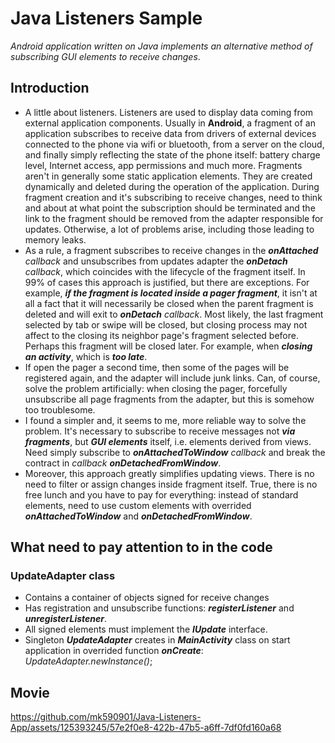 # Java Listeners Sample

_Android application written on Java implements an alternative method of subscribing GUI elements to receive changes_.

## Introduction

* A little about listeners. Listeners are used to display data coming from external application components. Usually in __Android__, a fragment of an application subscribes to receive data from drivers of external devices connected to the phone via wifi or bluetooth, from a server on the cloud, and finally simply reflecting the state of the phone itself: battery charge level, Internet access, app permissions and much more.
Fragments aren't in generally some static application elements. They are created dynamically and deleted during the operation of the application. During fragment creation and it's subscribing to receive changes, need to think and about at what point the subscription should be terminated and the link to the fragment should be removed from the adapter responsible for updates. Otherwise, a lot of problems arise, including those leading to memory leaks.
* As a rule, a fragment subscribes to receive changes in the ***onAttached*** _callback_ and unsubscribes from updates adapter the ***onDetach*** _callback_, which coincides with the lifecycle of the fragment itself. In 99% of cases this approach is justified, but there are exceptions.
For example, ***if the fragment is located inside a pager fragment***, it isn't at all a fact that it will necessarily be closed when the parent fragment is deleted and will exit to ***onDetach*** _callback_. Most likely, the last fragment selected by tab or swipe will be closed, but closing process may not affect to the closing its neighbor page's fragment selected before. Perhaps this fragment will be closed later. For example, when ***closing an activity***, which is ***too late***.
* If open the pager a second time, then some of the pages will be registered again, and the adapter will include junk links.
Can, of course, solve the problem artificially: when closing the pager, forcefully unsubscribe all page fragments from the adapter, but this is somehow too troublesome.
* I found a simpler and, it seems to me, more reliable way to solve the problem. It's necessary to subscribe to receive messages not ***via fragments***, but ***GUI elements*** itself, i.e. elements derived from views. Need simply subscribe to ***onAttachedToWindow*** _callback_ and break the contract in _callback_ ***onDetachedFromWindow***.
* Moreover, this approach greatly simplifies updating views. There is no need to filter or assign changes inside fragment itself.
True, there is no free lunch and you have to pay for everything: instead of standard elements, need to use custom elements with overrided ***onAttachedToWindow*** and ***onDetachedFromWindow***.

## What need to pay attention to in the code

### UpdateAdapter class
* Contains a container of objects signed for receive changes
* Has registration and unsubscribe functions: ***registerListener*** and ***unregisterListener***.
* All signed elements must implement the ***IUpdate*** interface.
* Singleton ***UpdateAdapter*** creates in ***MainActivity*** class on start application in overrided function ***onCreate***: _UpdateAdapter.newInstance()_;

## Movie

https://github.com/mk590901/Java-Listeners-App/assets/125393245/57e2f0e8-422b-47b5-a6ff-7df0fd160a68



